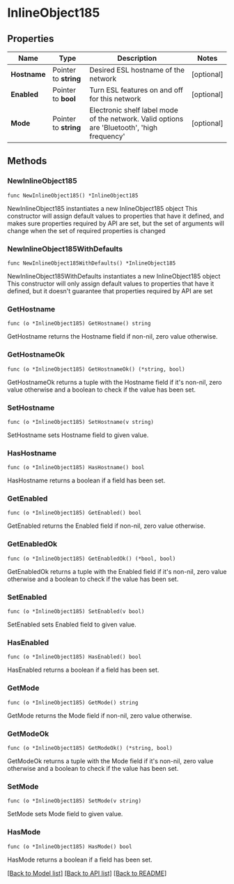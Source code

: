 # InlineObject185

## Properties

Name | Type | Description | Notes
------------ | ------------- | ------------- | -------------
**Hostname** | Pointer to **string** | Desired ESL hostname of the network | [optional] 
**Enabled** | Pointer to **bool** | Turn ESL features on and off for this network | [optional] 
**Mode** | Pointer to **string** | Electronic shelf label mode of the network. Valid options are &#39;Bluetooth&#39;, &#39;high frequency&#39; | [optional] 

## Methods

### NewInlineObject185

`func NewInlineObject185() *InlineObject185`

NewInlineObject185 instantiates a new InlineObject185 object
This constructor will assign default values to properties that have it defined,
and makes sure properties required by API are set, but the set of arguments
will change when the set of required properties is changed

### NewInlineObject185WithDefaults

`func NewInlineObject185WithDefaults() *InlineObject185`

NewInlineObject185WithDefaults instantiates a new InlineObject185 object
This constructor will only assign default values to properties that have it defined,
but it doesn't guarantee that properties required by API are set

### GetHostname

`func (o *InlineObject185) GetHostname() string`

GetHostname returns the Hostname field if non-nil, zero value otherwise.

### GetHostnameOk

`func (o *InlineObject185) GetHostnameOk() (*string, bool)`

GetHostnameOk returns a tuple with the Hostname field if it's non-nil, zero value otherwise
and a boolean to check if the value has been set.

### SetHostname

`func (o *InlineObject185) SetHostname(v string)`

SetHostname sets Hostname field to given value.

### HasHostname

`func (o *InlineObject185) HasHostname() bool`

HasHostname returns a boolean if a field has been set.

### GetEnabled

`func (o *InlineObject185) GetEnabled() bool`

GetEnabled returns the Enabled field if non-nil, zero value otherwise.

### GetEnabledOk

`func (o *InlineObject185) GetEnabledOk() (*bool, bool)`

GetEnabledOk returns a tuple with the Enabled field if it's non-nil, zero value otherwise
and a boolean to check if the value has been set.

### SetEnabled

`func (o *InlineObject185) SetEnabled(v bool)`

SetEnabled sets Enabled field to given value.

### HasEnabled

`func (o *InlineObject185) HasEnabled() bool`

HasEnabled returns a boolean if a field has been set.

### GetMode

`func (o *InlineObject185) GetMode() string`

GetMode returns the Mode field if non-nil, zero value otherwise.

### GetModeOk

`func (o *InlineObject185) GetModeOk() (*string, bool)`

GetModeOk returns a tuple with the Mode field if it's non-nil, zero value otherwise
and a boolean to check if the value has been set.

### SetMode

`func (o *InlineObject185) SetMode(v string)`

SetMode sets Mode field to given value.

### HasMode

`func (o *InlineObject185) HasMode() bool`

HasMode returns a boolean if a field has been set.


[[Back to Model list]](../README.md#documentation-for-models) [[Back to API list]](../README.md#documentation-for-api-endpoints) [[Back to README]](../README.md)


